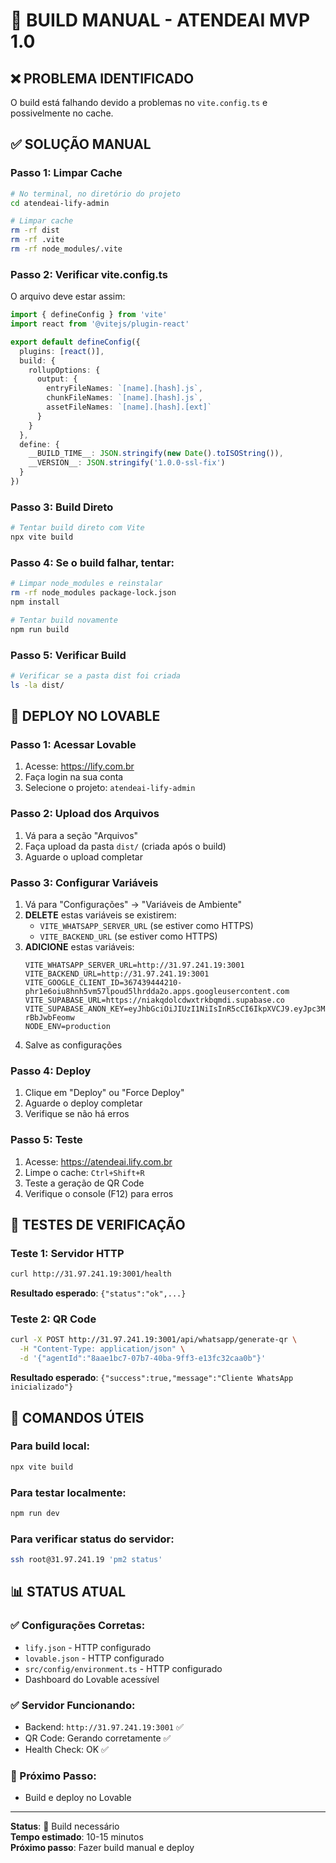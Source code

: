 # 🔨 BUILD MANUAL - ATENDEAI MVP 1.0

## ❌ **PROBLEMA IDENTIFICADO**
O build está falhando devido a problemas no `vite.config.ts` e possivelmente no cache.

## ✅ **SOLUÇÃO MANUAL**

### **Passo 1: Limpar Cache**
```bash
# No terminal, no diretório do projeto
cd atendeai-lify-admin

# Limpar cache
rm -rf dist
rm -rf .vite
rm -rf node_modules/.vite
```

### **Passo 2: Verificar vite.config.ts**
O arquivo deve estar assim:
```typescript
import { defineConfig } from 'vite'
import react from '@vitejs/plugin-react'

export default defineConfig({
  plugins: [react()],
  build: {
    rollupOptions: {
      output: {
        entryFileNames: `[name].[hash].js`,
        chunkFileNames: `[name].[hash].js`,
        assetFileNames: `[name].[hash].[ext]`
      }
    }
  },
  define: {
    __BUILD_TIME__: JSON.stringify(new Date().toISOString()),
    __VERSION__: JSON.stringify('1.0.0-ssl-fix')
  }
})
```

### **Passo 3: Build Direto**
```bash
# Tentar build direto com Vite
npx vite build
```

### **Passo 4: Se o build falhar, tentar:**
```bash
# Limpar node_modules e reinstalar
rm -rf node_modules package-lock.json
npm install

# Tentar build novamente
npm run build
```

### **Passo 5: Verificar Build**
```bash
# Verificar se a pasta dist foi criada
ls -la dist/
```

## 🚀 **DEPLOY NO LOVABLE**

### **Passo 1: Acessar Lovable**
1. Acesse: https://lify.com.br
2. Faça login na sua conta
3. Selecione o projeto: `atendeai-lify-admin`

### **Passo 2: Upload dos Arquivos**
1. Vá para a seção "Arquivos"
2. Faça upload da pasta `dist/` (criada após o build)
3. Aguarde o upload completar

### **Passo 3: Configurar Variáveis**
1. Vá para "Configurações" → "Variáveis de Ambiente"
2. **DELETE** estas variáveis se existirem:
   - `VITE_WHATSAPP_SERVER_URL` (se estiver como HTTPS)
   - `VITE_BACKEND_URL` (se estiver como HTTPS)
3. **ADICIONE** estas variáveis:
   ```
   VITE_WHATSAPP_SERVER_URL=http://31.97.241.19:3001
   VITE_BACKEND_URL=http://31.97.241.19:3001
   VITE_GOOGLE_CLIENT_ID=367439444210-phr1e6oiu8hnh5vm57lpoud5lhrdda2o.apps.googleusercontent.com
   VITE_SUPABASE_URL=https://niakqdolcdwxtrkbqmdi.supabase.co
   VITE_SUPABASE_ANON_KEY=eyJhbGciOiJIUzI1NiIsInR5cCI6IkpXVCJ9.eyJpc3MiOiJzdXBhYmFzZSIsInJlZiI6Im5pYWtxZG9sY2R3eHRya2JxbWRpIiwicm9sZSI6ImFub24iLCJpYXQiOjE3NTAxODI1NTksImV4cCI6MjA2NTc1ODU1OX0.90ihAk2geP1JoHIvMj_pxeoMe6dwRwH-rBbJwbFeomw
   NODE_ENV=production
   ```
4. Salve as configurações

### **Passo 4: Deploy**
1. Clique em "Deploy" ou "Force Deploy"
2. Aguarde o deploy completar
3. Verifique se não há erros

### **Passo 5: Teste**
1. Acesse: https://atendeai.lify.com.br
2. Limpe o cache: `Ctrl+Shift+R`
3. Teste a geração de QR Code
4. Verifique o console (F12) para erros

## 🧪 **TESTES DE VERIFICAÇÃO**

### **Teste 1: Servidor HTTP**
```bash
curl http://31.97.241.19:3001/health
```
**Resultado esperado**: `{"status":"ok",...}`

### **Teste 2: QR Code**
```bash
curl -X POST http://31.97.241.19:3001/api/whatsapp/generate-qr \
  -H "Content-Type: application/json" \
  -d '{"agentId":"8aae1bc7-07b7-40ba-9ff3-e13fc32caa0b"}'
```
**Resultado esperado**: `{"success":true,"message":"Cliente WhatsApp inicializado"}`

## 🔧 **COMANDOS ÚTEIS**

### **Para build local:**
```bash
npx vite build
```

### **Para testar localmente:**
```bash
npm run dev
```

### **Para verificar status do servidor:**
```bash
ssh root@31.97.241.19 'pm2 status'
```

## 📊 **STATUS ATUAL**

### **✅ Configurações Corretas:**
- `lify.json` - HTTP configurado
- `lovable.json` - HTTP configurado
- `src/config/environment.ts` - HTTP configurado
- Dashboard do Lovable acessível

### **✅ Servidor Funcionando:**
- Backend: `http://31.97.241.19:3001` ✅
- QR Code: Gerando corretamente ✅
- Health Check: OK ✅

### **🔧 Próximo Passo:**
- Build e deploy no Lovable

---

**Status**: 🔧 Build necessário  
**Tempo estimado**: 10-15 minutos  
**Próximo passo**: Fazer build manual e deploy 